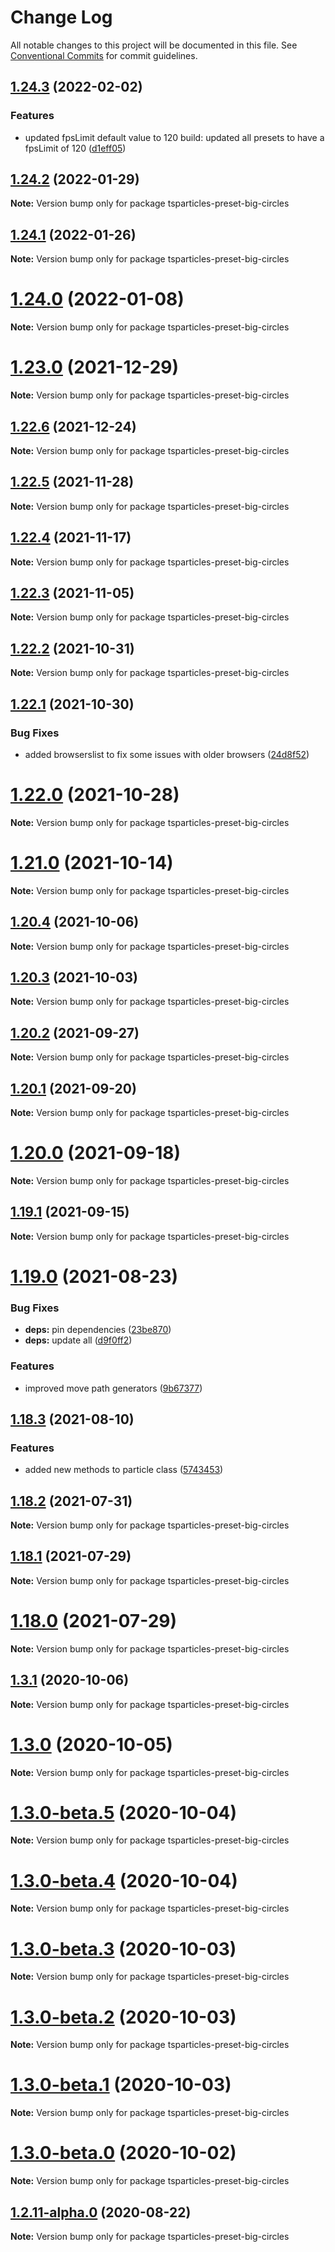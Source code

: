 # Change Log

All notable changes to this project will be documented in this file.
See [Conventional Commits](https://conventionalcommits.org) for commit guidelines.

## [1.24.3](https://github.com/matteobruni/tsparticles/compare/tsparticles-preset-big-circles@1.24.2...tsparticles-preset-big-circles@1.24.3) (2022-02-02)


### Features

* updated fpsLimit default value to 120 build: updated all presets to have a fpsLimit of 120 ([d1eff05](https://github.com/matteobruni/tsparticles/commit/d1eff050224c4d65727c0abc3f100d70d3807eb8))





## [1.24.2](https://github.com/matteobruni/tsparticles/compare/tsparticles-preset-big-circles@1.24.1...tsparticles-preset-big-circles@1.24.2) (2022-01-29)

**Note:** Version bump only for package tsparticles-preset-big-circles





## [1.24.1](https://github.com/matteobruni/tsparticles/compare/tsparticles-preset-big-circles@1.24.0...tsparticles-preset-big-circles@1.24.1) (2022-01-26)

**Note:** Version bump only for package tsparticles-preset-big-circles





# [1.24.0](https://github.com/matteobruni/tsparticles/compare/tsparticles-preset-big-circles@1.23.0...tsparticles-preset-big-circles@1.24.0) (2022-01-08)

**Note:** Version bump only for package tsparticles-preset-big-circles





# [1.23.0](https://github.com/matteobruni/tsparticles/compare/tsparticles-preset-big-circles@1.22.6...tsparticles-preset-big-circles@1.23.0) (2021-12-29)

**Note:** Version bump only for package tsparticles-preset-big-circles





## [1.22.6](https://github.com/matteobruni/tsparticles/compare/tsparticles-preset-big-circles@1.22.5...tsparticles-preset-big-circles@1.22.6) (2021-12-24)

**Note:** Version bump only for package tsparticles-preset-big-circles





## [1.22.5](https://github.com/matteobruni/tsparticles/compare/tsparticles-preset-big-circles@1.22.4...tsparticles-preset-big-circles@1.22.5) (2021-11-28)

**Note:** Version bump only for package tsparticles-preset-big-circles





## [1.22.4](https://github.com/matteobruni/tsparticles/compare/tsparticles-preset-big-circles@1.22.3...tsparticles-preset-big-circles@1.22.4) (2021-11-17)

**Note:** Version bump only for package tsparticles-preset-big-circles





## [1.22.3](https://github.com/matteobruni/tsparticles/compare/tsparticles-preset-big-circles@1.22.2...tsparticles-preset-big-circles@1.22.3) (2021-11-05)

**Note:** Version bump only for package tsparticles-preset-big-circles





## [1.22.2](https://github.com/matteobruni/tsparticles/compare/tsparticles-preset-big-circles@1.22.1...tsparticles-preset-big-circles@1.22.2) (2021-10-31)

**Note:** Version bump only for package tsparticles-preset-big-circles





## [1.22.1](https://github.com/matteobruni/tsparticles/compare/tsparticles-preset-big-circles@1.22.0...tsparticles-preset-big-circles@1.22.1) (2021-10-30)


### Bug Fixes

* added browserslist to fix some issues with older browsers ([24d8f52](https://github.com/matteobruni/tsparticles/commit/24d8f520ee6934bd967d63612c828705e1dc09e2))





# [1.22.0](https://github.com/matteobruni/tsparticles/compare/tsparticles-preset-big-circles@1.21.0...tsparticles-preset-big-circles@1.22.0) (2021-10-28)

**Note:** Version bump only for package tsparticles-preset-big-circles





# [1.21.0](https://github.com/matteobruni/tsparticles/compare/tsparticles-preset-big-circles@1.20.4...tsparticles-preset-big-circles@1.21.0) (2021-10-14)

**Note:** Version bump only for package tsparticles-preset-big-circles





## [1.20.4](https://github.com/matteobruni/tsparticles/compare/tsparticles-preset-big-circles@1.20.3...tsparticles-preset-big-circles@1.20.4) (2021-10-06)

**Note:** Version bump only for package tsparticles-preset-big-circles





## [1.20.3](https://github.com/matteobruni/tsparticles/compare/tsparticles-preset-big-circles@1.20.2...tsparticles-preset-big-circles@1.20.3) (2021-10-03)

**Note:** Version bump only for package tsparticles-preset-big-circles





## [1.20.2](https://github.com/matteobruni/tsparticles/compare/tsparticles-preset-big-circles@1.20.1...tsparticles-preset-big-circles@1.20.2) (2021-09-27)

**Note:** Version bump only for package tsparticles-preset-big-circles





## [1.20.1](https://github.com/matteobruni/tsparticles/compare/tsparticles-preset-big-circles@1.20.0...tsparticles-preset-big-circles@1.20.1) (2021-09-20)

**Note:** Version bump only for package tsparticles-preset-big-circles





# [1.20.0](https://github.com/matteobruni/tsparticles/compare/tsparticles-preset-big-circles@1.19.1...tsparticles-preset-big-circles@1.20.0) (2021-09-18)

**Note:** Version bump only for package tsparticles-preset-big-circles





## [1.19.1](https://github.com/matteobruni/tsparticles/compare/tsparticles-preset-big-circles@1.19.0...tsparticles-preset-big-circles@1.19.1) (2021-09-15)

**Note:** Version bump only for package tsparticles-preset-big-circles





# [1.19.0](https://github.com/matteobruni/tsparticles/compare/tsparticles-preset-big-circles@1.18.3...tsparticles-preset-big-circles@1.19.0) (2021-08-23)


### Bug Fixes

* **deps:** pin dependencies ([23be870](https://github.com/matteobruni/tsparticles/commit/23be8708d698e1e37a18f2ed292cbccffb0f1e47))
* **deps:** update all ([d9f0ff2](https://github.com/matteobruni/tsparticles/commit/d9f0ff2f8c4ac269aaad5077492746e3da8fb422))


### Features

* improved move path generators ([9b67377](https://github.com/matteobruni/tsparticles/commit/9b67377f9208a005b122e312ad4ad3c95a50deb7))





## [1.18.3](https://github.com/matteobruni/tsparticles/compare/tsparticles-preset-big-circles@1.18.2...tsparticles-preset-big-circles@1.18.3) (2021-08-10)


### Features

* added new methods to particle class ([5743453](https://github.com/matteobruni/tsparticles/commit/5743453906001569f262888aa54539ad4e1463ac))





## [1.18.2](https://github.com/matteobruni/tsparticles/compare/tsparticles-preset-big-circles@1.18.1...tsparticles-preset-big-circles@1.18.2) (2021-07-31)

**Note:** Version bump only for package tsparticles-preset-big-circles





## [1.18.1](https://github.com/matteobruni/tsparticles/compare/tsparticles-preset-big-circles@1.18.0...tsparticles-preset-big-circles@1.18.1) (2021-07-29)

**Note:** Version bump only for package tsparticles-preset-big-circles





# [1.18.0](https://github.com/matteobruni/tsparticles/compare/tsparticles-preset-big-circles@1.17.0...tsparticles-preset-big-circles@1.18.0) (2021-07-29)

**Note:** Version bump only for package tsparticles-preset-big-circles





## [1.3.1](https://github.com/matteobruni/tsparticles/compare/tsparticles-preset-big-circles@1.3.0...tsparticles-preset-big-circles@1.3.1) (2020-10-06)

**Note:** Version bump only for package tsparticles-preset-big-circles





# [1.3.0](https://github.com/matteobruni/tsparticles/compare/tsparticles-preset-big-circles@1.3.0-beta.5...tsparticles-preset-big-circles@1.3.0) (2020-10-05)

**Note:** Version bump only for package tsparticles-preset-big-circles





# [1.3.0-beta.5](https://github.com/matteobruni/tsparticles/compare/tsparticles-preset-big-circles@1.3.0-beta.4...tsparticles-preset-big-circles@1.3.0-beta.5) (2020-10-04)

**Note:** Version bump only for package tsparticles-preset-big-circles





# [1.3.0-beta.4](https://github.com/matteobruni/tsparticles/compare/tsparticles-preset-big-circles@1.3.0-beta.3...tsparticles-preset-big-circles@1.3.0-beta.4) (2020-10-04)

**Note:** Version bump only for package tsparticles-preset-big-circles





# [1.3.0-beta.3](https://github.com/matteobruni/tsparticles/compare/tsparticles-preset-big-circles@1.3.0-beta.2...tsparticles-preset-big-circles@1.3.0-beta.3) (2020-10-03)

**Note:** Version bump only for package tsparticles-preset-big-circles





# [1.3.0-beta.2](https://github.com/matteobruni/tsparticles/compare/tsparticles-preset-big-circles@1.3.0-beta.1...tsparticles-preset-big-circles@1.3.0-beta.2) (2020-10-03)

**Note:** Version bump only for package tsparticles-preset-big-circles





# [1.3.0-beta.1](https://github.com/matteobruni/tsparticles/compare/tsparticles-preset-big-circles@1.3.0-beta.0...tsparticles-preset-big-circles@1.3.0-beta.1) (2020-10-03)

**Note:** Version bump only for package tsparticles-preset-big-circles





# [1.3.0-beta.0](https://github.com/matteobruni/tsparticles/compare/tsparticles-preset-big-circles@1.2.13...tsparticles-preset-big-circles@1.3.0-beta.0) (2020-10-02)

**Note:** Version bump only for package tsparticles-preset-big-circles





## [1.2.11-alpha.0](https://github.com/matteobruni/tsparticles/compare/tsparticles-preset-big-circles@1.2.10...tsparticles-preset-big-circles@1.2.11-alpha.0) (2020-08-22)

**Note:** Version bump only for package tsparticles-preset-big-circles

